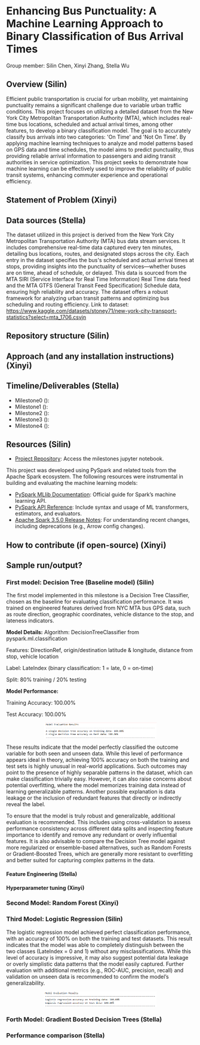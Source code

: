 # Enhancing Bus Punctuality: A Machine Learning Approach to Binary Classification of Bus Arrival Times
Group member: Silin Chen, Xinyi Zhang, Stella Wu

## Overview (Silin)
Efficient public transportation is crucial for urban mobility, yet maintaining punctuality remains a significant challenge due to variable urban traffic conditions. This project focuses on utilizing a detailed dataset from the New York City Metropolitan Transportation Authority (MTA), which includes real-time bus locations, scheduled and actual arrival times, among other features, to develop a binary classification model. The goal is to accurately classify bus arrivals into two categories: 'On Time' and 'Not On Time'. By applying machine learning techniques to analyze and model patterns based on GPS data and time schedules, the model aims to predict punctuality, thus providing reliable arrival information to passengers and aiding transit authorities in service optimization. This project seeks to demonstrate how machine learning can be effectively used to improve the reliability of public transit systems, enhancing commuter experience and operational efficiency.

## Statement of Problem (Xinyi)


## Data sources (Stella)
The dataset utilized in this project is derived from the New York City Metropolitan Transportation Authority (MTA) bus data stream services. It includes
comprehensive real-time data captured every ten minutes, detailing bus locations, routes, and designated stops across the city. Each entry in the dataset specifies the bus's scheduled and actual arrival times at stops, providing insights into the punctuality of services—whether buses are on time, ahead of schedule, or delayed. This data is sourced from the MTA SIRI (Service Interface for Real Time Information) Real Time data feed and the MTA GTFS
(General Transit Feed Specification) Schedule data, ensuring high reliability and accuracy. The dataset offers a robust framework for analyzing urban transit patterns and optimizing bus scheduling and routing efficiency.
Link to dataset: https://www.kaggle.com/datasets/stoney71/new-york-city-transport-statistics?select=mta_1706.csvjn

## Repository structure (Silin)

## Approach (and any installation instructions) (Xinyi)

## Timeline/Deliverables (Stella)
- Milestone0 ():
- Milestone1 ():
- Milestone2 ():
- Milestone3 ():
- Milestone4 ():

## Resources (Silin)

- [Project Repository](https://github.com/StellaWu943/big_data_final): Access the milestones jupyter notebook.

This project was developed using PySpark and related tools from the Apache Spark ecosystem. The following resources were instrumental in building and evaluating the machine learning models:

- [PySpark MLlib Documentation](https://arxiv.org/abs/2305.14292](https://spark.apache.org/docs/latest/ml-guide.html)): Official guide for Spark’s machine learning API.
- [PySpark API Reference](https://arxiv.org/abs/2305.14292](https://spark.apache.org/docs/latest/ml-guide.html)): Include syntax and usage of ML transformers, estimators, and evaluators.
- [Apache Spark 3.5.0 Release Notes](https://arxiv.org/abs/2305.14292](https://spark.apache.org/releases/spark-release-3-5-0.html)): For understanding recent changes, including deprecations (e.g., Arrow config changes).

## How to contribute (if open-source) (Xinyi)

## Sample run/output?

### First model: Decision Tree (Baseline model) (Silin)

The first model implemented in this milestone is a Decision Tree Classifier, chosen as the baseline for evaluating classification performance. It was trained on engineered features derived from NYC MTA bus GPS data, such as route direction, geographic coordinates, vehicle distance to the stop, and lateness indicators.

**Model Details:**
Algorithm: DecisionTreeClassifier from pyspark.ml.classification

Features: DirectionRef, origin/destination latitude & longitude, distance from stop, vehicle location

Label: LateIndex (binary classification: 1 = late, 0 = on-time)

Split: 80% training / 20% testing

**Model Performance:**

Training Accuracy: 100.00%

Test Accuracy: 100.00%

<p align="center" width="100%">
<img src="images\dtc_acc.png" alt="" style="width: 60%; min-width: 300px; display: block; margin: auto;">
</p>

These results indicate that the model perfectly classified the outcome variable for both seen and unseen data. While this level of performance appears ideal in theory, achieving 100% accuracy on both the training and test sets is highly unusual in real-world applications. Such outcomes may point to the presence of highly separable patterns in the dataset, which can make classification trivially easy. However, it can also raise concerns about potential overfitting, where the model memorizes training data instead of learning generalizable patterns. Another possible explanation is data leakage or the inclusion of redundant features that directly or indirectly reveal the label.

To ensure that the model is truly robust and generalizable, additional evaluation is recommended. This includes using cross-validation to assess performance consistency across different data splits and inspecting feature importance to identify and remove any redundant or overly influential features. It is also advisable to compare the Decision Tree model against more regularized or ensemble-based alternatives, such as Random Forests or Gradient-Boosted Trees, which are generally more resistant to overfitting and better suited for capturing complex patterns in the data.


#### Feature Engineering (Stella)

#### Hyperparameter tuning (Xinyi)

### Second Model: Random Forest (Xinyi)

### Third Model: Logistic Regression (Silin)

The logistic regression model achieved perfect classification performance, with an accuracy of 100% on both the training and test datasets. This result indicates that the model was able to completely distinguish between the two classes (LateIndex = 0 and 1) without any misclassifications. While this level of accuracy is impressive, it may also suggest potential data leakage or overly simplistic data patterns that the model easily captured. Further evaluation with additional metrics (e.g., ROC-AUC, precision, recall) and validation on unseen data is recommended to confirm the model’s generalizability.

<p align="center" width="100%">
<img src="images\lr_acc.png" alt="" style="width: 60%; min-width: 300px; display: block; margin: auto;">
</p>

### Forth Model: Gradient Bosted Decision Trees (Stella)

### Performance comparison (Stella)



